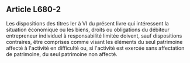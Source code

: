 Article L680-2
----
Les dispositions des titres Ier à VI du présent livre qui intéressent la
situation économique ou les biens, droits ou obligations du débiteur
entrepreneur individuel à responsabilité limitée doivent, sauf dispositions
contraires, être comprises comme visant les éléments du seul patrimoine affecté
à l'activité en difficulté ou, si l'activité est exercée sans affectation de
patrimoine, du seul patrimoine non affecté.
